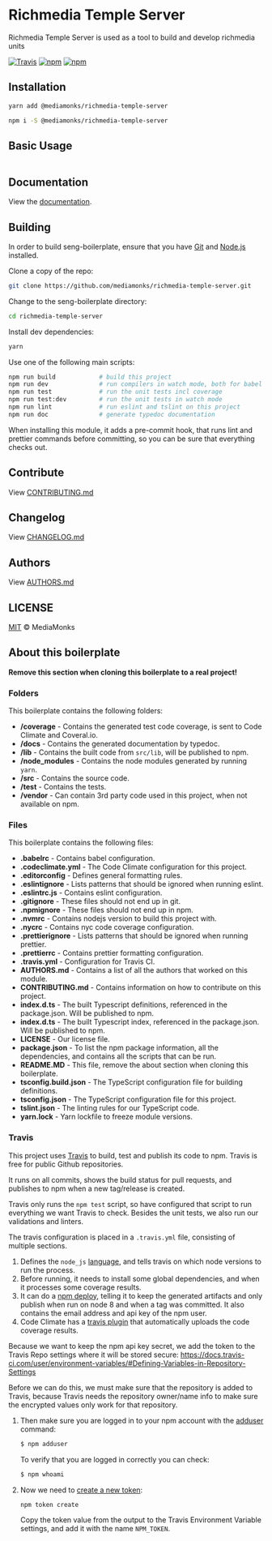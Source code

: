 # Richmedia Temple Server

Richmedia Temple Server is used as a tool to build and develop richmedia units


[![Travis](https://img.shields.io/travis/mediamonks/richmedia-temple-server.svg)](https://travis-ci.org/mediamonks/richmedia-temple-server)
[![npm](https://img.shields.io/npm/v/@mediamonks/richmedia-temple-server.svg?maxAge=2592000)](https://www.npmjs.com/package/@mediamonks/richmedia-temple-server)
[![npm](https://img.shields.io/npm/dm/@mediamonks/richmedia-temple-server.svg?maxAge=2592000)](https://www.npmjs.com/package/@mediamonks/richmedia-temple-server)
<!-- [![Code Climate](https://img.shields.io/codeclimate/github/mediamonks/seng-boilerplate.svg?maxAge=2592000)](https://codeclimate.com/github/mediamonks/seng-boilerplate) -->
<!-- [![Coveralls](https://img.shields.io/coveralls/mediamonks/seng-boilerplate.svg?maxAge=2592000)](https://coveralls.io/github/mediamonks/seng-boilerplate?branch=master) -->

## Installation

```sh
yarn add @mediamonks/richmedia-temple-server
```

```sh
npm i -S @mediamonks/richmedia-temple-server
```


## Basic Usage

```ts

```


## Documentation

View the [documentation](http://mediamonks.github.io/richmedia-temple-server/).


## Building

In order to build seng-boilerplate, ensure that you have [Git](http://git-scm.com/downloads)
and [Node.js](http://nodejs.org/) installed.

Clone a copy of the repo:
```sh
git clone https://github.com/mediamonks/richmedia-temple-server.git
```

Change to the seng-boilerplate directory:
```sh
cd richmedia-temple-server
```

Install dev dependencies:
```sh
yarn
```

Use one of the following main scripts:
```sh
npm run build            # build this project
npm run dev              # run compilers in watch mode, both for babel and typescript
npm run test             # run the unit tests incl coverage
npm run test:dev         # run the unit tests in watch mode
npm run lint             # run eslint and tslint on this project
npm run doc              # generate typedoc documentation
```

When installing this module, it adds a pre-commit hook, that runs lint and prettier commands
before committing, so you can be sure that everything checks out.


## Contribute

View [CONTRIBUTING.md](./CONTRIBUTING.md)


## Changelog

View [CHANGELOG.md](./CHANGELOG.md)


## Authors

View [AUTHORS.md](./AUTHORS.md)


## LICENSE

[MIT](./LICENSE) © MediaMonks


## About this boilerplate

**Remove this section when cloning this boilerplate to a real project!**

### Folders

This boilerplate contains the following folders:
* **/coverage** - Contains the generated test code coverage, is sent to Code
Climate and Coveral.io.
* **/docs** - Contains the generated documentation by typedoc.
* **/lib** - Contains the built code from `src/lib`, will be published to npm.
* **/node_modules** - Contains the node modules generated by running `yarn`.
* **/src** - Contains the source code.
* **/test** - Contains the tests.
* **/vendor** - Can contain 3rd party code used in this project, when not
available on npm.

### Files

This boilerplate contains the following files:
* **.babelrc** - Contains babel configuration.
* **.codeclimate.yml** - The Code Climate configuration for this project.
* **.editorconfig** - Defines general formatting rules.
* **.eslintignore** - Lists patterns that should be ignored when running eslint.
* **.eslintrc.js** - Contains eslint configuration.
* **.gitignore** - These files should not end up in git.
* **.npmignore** - These files should not end up in npm.
* **.nvmrc** - Contains nodejs version to build this project with.
* **.nycrc** - Contains nyc code coverage configuration.
* **.prettierignore** - Lists patterns that should be ignored when running prettier.
* **.prettierrc** - Contains prettier formatting configuration.
* **.travis.yml** - Configuration for Travis CI.
* **AUTHORS.md** - Contains a list of all the authors that worked on this module.
* **CONTRIBUTING.md** - Contains information on how to contribute on this project.
* **index.d.ts** - The built Typescript definitions, referenced in the package.json.
Will be published to npm.
* **index.d.ts** - The built Typescript index, referenced in the package.json.
Will be published to npm.
* **LICENSE** - Our license file.
* **package.json** - To list the npm package information, all the dependencies,
and contains all the scripts that can be run.
* **README.MD** - This file, remove the about section when cloning this boilerplate.
* **tsconfig.build.json** - The TypeScript configuration file for building definitions.
* **tsconfig.json** - The TypeScript configuration file for this project.
* **tslint.json** - The linting rules for our TypeScript code.
* **yarn.lock** - Yarn lockfile to freeze module versions.

### Travis

This project uses [Travis](https://travis-ci.org) to build, test and
publish its code to npm. Travis is free for public Github repositories.

It runs on all commits, shows the build status for pull requests, and
publishes to npm when a new tag/release is created.

Travis only runs the `npm test` script, so have configured that script
to run everything we want Travis to check. Besides the unit tests, we
also run our validations and linters.

The travis configuration is placed in a `.travis.yml` file, consisting
of multiple sections.

1.  Defines the `node_js` [language](https://docs.travis-ci.com/user/languages/javascript-with-nodejs),
    and tells travis on which node versions to run the process.
2.  Before running, it needs to install some global dependencies, and
    when it processes some coverage results.
3.  It can do a [npm deploy](https://docs.travis-ci.com/user/deployment/npm),
    telling it to keep the generated artifacts and only publish when run
    on node 8 and when a tag was committed. It also contains the email
    address and api key of the npm user.
4.  Code Climate has a [travis plugin](https://docs.travis-ci.com/user/code-climate/)
    that automatically uploads the code coverage results.

Because we want to keep the npm api key secret, we add the token to the Travis Repo settings
where it will be stored secure:
https://docs.travis-ci.com/user/environment-variables/#Defining-Variables-in-Repository-Settings

Before we can do this, we must make sure that the repository is added
to Travis, because Travis needs the repository owner/name info to make
sure the encrypted values only work for that repository.

1.  Then make sure you are logged in to your npm account with the
    [adduser](https://docs.npmjs.com/cli/adduser) command:

    ```sh
    $ npm adduser
    ```

    To verify that you are logged in correctly you can check:

    ```sh
    $ npm whoami
    ```

3.  Now we need to [create a new token](https://docs.npmjs.com/getting-started/working_with_tokens):

    ```sh
    npm token create
    ```

    Copy the token value from the output to the Travis Environment Variable settings, and
    add it with the name `NPM_TOKEN`.
